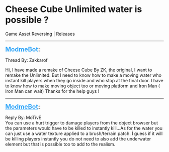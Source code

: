 # Cheese Cube Unlimited water is possible ?
Game Asset Reversing | Releases

---
<strong style="font-size: 1.4em;"><span style="text-decoration: underline;text-decoration-color: #34a7f9;"><span style="color:#34a7f9;">ModmeBot</span></span>:</strong>

<p>Thread By: Zakkarof<br /><p style="text-align:left;">Hi,  I have made a remake of Cheese Cube By ZK, the original, I want to remake the Unlimited. But I need to know how to make a moving water who instant kill players when they go inside and who stop at the final door. I have to know how to make moving object too or moving platform and Iron Man ( Iron Man can wait) Thanks for the help guys ! </p></p>

---
<strong style="font-size: 1.4em;"><span style="text-decoration: underline;text-decoration-color: #34a7f9;"><span style="color:#34a7f9;">ModmeBot</span></span>:</strong>

<p>Reply By: MoTivE<br />You can use a hurt trigger to damage players from the object browser but the parameters would have to be killed to instantly kill...As for the water you can just use a water texture applied to a brush/terrain patch. İ guess if it will be killing players instantly you do not need to also add the underwater element but that is possible too to add to the realism.</p>
